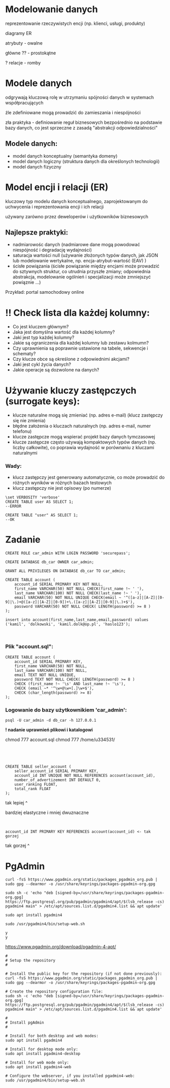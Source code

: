 # Modelowanie danych

reprezentowanie rzeczywistych encji (np. klienci, usługi, produkty)

diagramy ER

atrybuty - owalne

główne ?? - prostokątne

? relacje - romby

# Modele danych

odgrywają kluczową rolę w utrzymaniu spójności danych w systemach współpracujących

źle zdefiniowane mogą prowadzić do zamieszania i niespójności

zła praktyka - definiowanie reguł biznesowych bezpośrednio na podstawie bazy danych, co jest sprzeczne z zasadą "abstrakcji odpowiedzialności"

## Modele danych:
* model danych konceptualny (semantyka domeny)
* model danych logiczny (struktura danych dla określonych technologii)
* model danych fizyczny

# Model encji i relacji (ER)

kluczowy typ modelu danych konceptualnego, zaprojektowanym do uchwycenia i reprezentowania encji i ich relacji

używany zarówno przez deweloperów i użytkowników biznesowych

## Najlepsze praktyki:
* nadmiarowośc danych (nadmiarowe dane mogą powodować niespójność i degradację wydajności)
* saturacja wartości null (używanie złożonych typów danych, jak JSON lub modelowanie wertykalne, np. encja-atrybut-wartość (EAV) )
* ścisłe powiązania (ścisłe powiązanie między encjami może prowadzić do sztywnych struktur, co utrudnia przyszłe zmiany; odpowiednia abstrakcja, modelowanie ogólnień i specjalizacji może zmniejszyć powiąznie ...)

Przykład: portal samochodowy online

# !! Check lista dla każdej kolumny:
* Co jest kluczem głównym?
* Jaka jest domyślna wartość dla każdej kolumny?
* Jaki jest typ każdej kolumny?
* Jakie są ograniczenia dla każdej kolumny lub zestawu kolmumn?
* Czy uprawnienia są poprawnie ustawione na tabele, sekwencje i schematy?
* Czy klucze obce są określone z odpowiednimi akcjami?
* Jaki jest cykl życia danych?
* Jakie operacje są dozwolone na danych?

# Używanie kluczy zastępczych (surrogate keys):
* klucze naturalne mogą się zmieniać (np. adres e-mail) (klucz zastępczy się nie zmienia)
* błędne założenia o kluczach naturalnych (np. adres e-mail, numer telefonu)
* klucze zastępcze mogą wspierać projekt bazy danych tymczasowej
* klucze zastępcze często używają kompaktowych typów danych (np. liczby całkowite), co poprawia wydajność w porównaniu z kluczami naturalnymi

### Wady:
* klucz zastępczy jest generowany automatycznie, co może prowadzić do różnych wyników w różnych bazach testowych
* klucz zastępczy nie jest opisowy (po numerze)

```
\set VERBOSITY 'verbose'
CREATE TABLE user AS SELECT 1;
--ERROR 

CREATE TABLE "user" AS SELECT 1;
--OK
```

# Zadanie

```
CREATE ROLE car_admin WITH LOGIN PASSWORD 'securepass';

CREATE DATABASE db_car OWNER car_admin;

GRANT ALL PRIVILEGES ON DATABASE db_car TO car_admin;
```

```
CREATE TABLE account (
    account_id SERIAL PRIMARY KEY NOT NULL,
    first_name VARCHAR(50) NOT NULL CHECK(first_name !~ ' '),
    last_name VARCHAR(100) NOT NULL CHECK(last_name !~ ' '),
    email VARCHAR(50) NOT NULL UNIQUE CHECK(email ~ '^([a-z]|[A-Z]|[0-9]|\.)+@([a-z]|[A-Z]|[0-9])+\.([a-z]|[A-Z]|[0-9]|\.)+$'),
    password VARCHAR(50) NOT NULL CHECK( LENGTH(password) >= 8 )
);
```

```
insert into account(first_name,last_name,email,password) values ('kamil', 'dolkowski', 'kamil.dolk@op.pl', 'haslo123');
```

&nbsp;

### Plik "account.sql":

```
CREATE TABLE account (
    account_id SERIAL PRIMARY KEY,
    first_name VARCHAR(50) NOT NULL,
    last_name VARCHAR(100) NOT NULL,
    email TEXT NOT NULL UNIQUE,
    password TEXT NOT NULL CHECK( LENGTH(password) >= 8 )
    CHECK (first_name !~ '\s' AND last_name !~ '\s'),
    CHECK (email ~* '^\w+@\w+[.]\w+$'),
    CHECK (char_length(password) >= 8)
);
```

### Logowanie do bazy użytkownikiem 'car_admin':
```
psql -U car_admin -d db_car -h 127.0.0.1
```

**! nadanie uprawnień plikowi i katalogowi**


chmod 777 account.sql
chmod 777 /home/u334531/

#

&nbsp;

```
CREATE TABLE seller_account (
    seller_account_id SERIAL PRIMARY KEY,
    account_id INT UNIQUE NOT NULL REFERENCES account(account_id),
    number_of_advertizement INT DEFAULT 0,
    user_ranking FLOAT,
    total_rank FLOAT
);
```

tak lepiej ^

bardziej elastyczne i mniej dwuznaczne

&nbsp;

```
account_id INT PRIMARY KEY REFERENCES account(account_id) <- tak gorzej
```

tak gorzej ^

# PgAdmin

```
curl -fsS https://www.pgadmin.org/static/packages_pgadmin_org.pub | sudo gpg --dearmor -o /usr/share/keyrings/packages-pgadmin-org.gpg

sudo sh -c 'echo "deb [signed-by=/usr/share/keyrings/packages-pgadmin-org.gpg] https://ftp.postgresql.org/pub/pgadmin/pgadmin4/apt/$(lsb_release -cs) pgadmin4 main" > /etc/apt/sources.list.d/pgadmin4.list && apt update'

sudo apt install pgadmin4

sudo /usr/pgadmin4/bin/setup-web.sh

y
y
```

https://www.pgadmin.org/download/pgadmin-4-apt/

```
#
# Setup the repository
#

# Install the public key for the repository (if not done previously):
curl -fsS https://www.pgadmin.org/static/packages_pgadmin_org.pub | sudo gpg --dearmor -o /usr/share/keyrings/packages-pgadmin-org.gpg

# Create the repository configuration file:
sudo sh -c 'echo "deb [signed-by=/usr/share/keyrings/packages-pgadmin-org.gpg] https://ftp.postgresql.org/pub/pgadmin/pgadmin4/apt/$(lsb_release -cs) pgadmin4 main" > /etc/apt/sources.list.d/pgadmin4.list && apt update'

#
# Install pgAdmin
#

# Install for both desktop and web modes:
sudo apt install pgadmin4

# Install for desktop mode only:
sudo apt install pgadmin4-desktop

# Install for web mode only: 
sudo apt install pgadmin4-web 

# Configure the webserver, if you installed pgadmin4-web:
sudo /usr/pgadmin4/bin/setup-web.sh
```